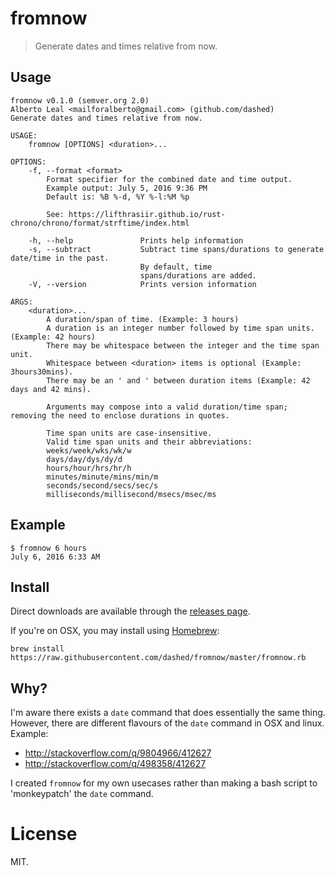 fromnow
=======

> Generate dates and times relative from now.

## Usage

```
fromnow v0.1.0 (semver.org 2.0)
Alberto Leal <mailforalberto@gmail.com> (github.com/dashed)
Generate dates and times relative from now.

USAGE:
    fromnow [OPTIONS] <duration>...

OPTIONS:
    -f, --format <format>
        Format specifier for the combined date and time output.
        Example output: July 5, 2016 9:36 PM
        Default is: %B %-d, %Y %-l:%M %p
        
        See: https://lifthrasiir.github.io/rust-chrono/chrono/format/strftime/index.html
        
    -h, --help               Prints help information
    -s, --subtract           Subtract time spans/durations to generate date/time in the past.
                             By default, time
                             spans/durations are added.
    -V, --version            Prints version information

ARGS:
    <duration>...
        A duration/span of time. (Example: 3 hours)
        A duration is an integer number followed by time span units. (Example: 42 hours)
        There may be whitespace between the integer and the time span unit.
        Whitespace between <duration> items is optional (Example: 3hours30mins).
        There may be an ' and ' between duration items (Example: 42 days and 42 mins).
        
        Arguments may compose into a valid duration/time span; removing the need to enclose durations in quotes.
                
        Time span units are case-insensitive.
        Valid time span units and their abbreviations:
        weeks/week/wks/wk/w
        days/day/dys/dy/d
        hours/hour/hrs/hr/h
        minutes/minute/mins/min/m
        seconds/second/secs/sec/s
        milliseconds/millisecond/msecs/msec/ms

```

## Example

```
$ fromnow 6 hours
July 6, 2016 6:33 AM
```

## Install

Direct downloads are available through the [releases page](https://github.com/dashed/fromnow/releases).

If you're on OSX, you may install using [Homebrew](http://brew.sh/):

```
brew install https://raw.githubusercontent.com/dashed/fromnow/master/fromnow.rb
```

## Why?

I'm aware there exists a `date` command that does essentially the same thing. 
However, there are different flavours of the `date` command in OSX and linux. Example:

- http://stackoverflow.com/q/9804966/412627
- http://stackoverflow.com/q/498358/412627

I created `fromnow` for my own usecases rather than making a bash script to 'monkeypatch' the `date` command.


License
=======

MIT.
